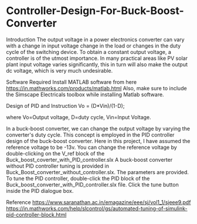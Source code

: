 # Controller-Design-For-Buck-Boost-Converter
Introduction
The output voltage in a power electronics converter can vary with a change in input voltage change in the load or changes in the duty cycle of the switching device. To obtain a constant output voltage, a controller is of the utmost importance. In many practical areas like PV solar plant input voltage varies significantly, this in turn will also make the output dc voltage, which is very much undesirable.

Software Required
Install MATLAB software from here https://in.mathworks.com/products/matlab.html Also, make sure to include the Simscape Electricals toolbox while installing Matlab software.

Design of PID and Instruction
Vo = (D*Vin)/(1-D);

where Vo=Output voltage, D=duty cycle, Vin=Input Voltage.

In a buck-boost converter, we can change the output voltage by varying the converter's duty cycle. This concept is employed in the PID controller design of the buck-boost converter. Here in this project, I have assumed the reference voltage to be -13v. You can change the reference voltage by double-clicking on the V_ref block of the Buck_boost_coverter_with_PID_controller.slx A buck-boost converter without PID controller tuning is provided in Buck_Boost_converter_without_controller.slx. The parameters are provided. To tune the PID controller, double-click the PID block of the Buck_boost_converter_with_PID_controller.slx file. Click the tune button inside the PID dialogue box.

Reference
https://www.saranathan.ac.in/emagazine/eee/sj/vol1_1/sjeee9.pdf https://in.mathworks.com/help/slcontrol/gs/automated-tuning-of-simulink-pid-controller-block.html
